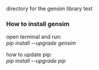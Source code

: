 directory for the gensim library test

### How to install gensim

open terminal and run:   
*pip install --upgrade gensim*

how to update pip:   
*pip install --upgrade pip*
